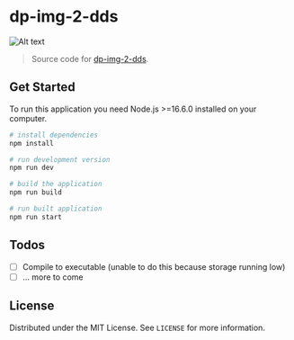 # dp-img-2-dds

![Alt text](https://raw.github.com/arcetros/dp-img-2-dds/main/cli_screenshot.jpg)

> Source code for [dp-img-2-dds](https://github.com/arcetros/dp-img-2-dds).

## Get Started

To run this application you need Node.js >=16.6.0 installed on your computer.

```bash
# install dependencies
npm install

# run development version
npm run dev

# build the application
npm run build

# run built application
npm run start
```

## Todos

-   [ ] Compile to executable (unable to do this because storage running low)
-   [ ] ... more to come

## License

Distributed under the MIT License. See `LICENSE` for more information.
